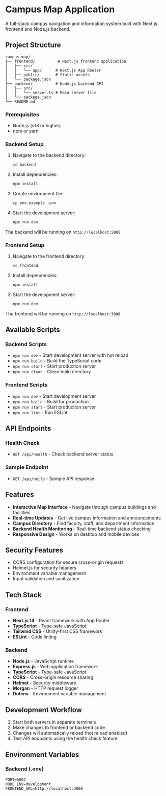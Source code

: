 # Campus Map Application

A full-stack campus navigation and information system built with Next.js frontend and Node.js backend.

##  Project Structure

```
campus-map/
├── frontend/          # Next.js frontend application
│   ├── src/
│   │   └── app/      # Next.js App Router
│   ├── public/       # Static assets
│   └── package.json
├── backend/          # Node.js backend API
│   ├── src/
│   │   └── server.ts # Main server file
│   └── package.json
└── README.md
```


### Prerequisites

- Node.js (v18 or higher)
- npm or yarn

### Backend Setup

1. Navigate to the backend directory:

   ```bash
   cd backend
   ```

2. Install dependencies:

   ```bash
   npm install
   ```

3. Create environment file:

   ```bash
   cp env.example .env
   ```

4. Start the development server:
   ```bash
   npm run dev
   ```

The backend will be running on `http://localhost:5000`

### Frontend Setup

1. Navigate to the frontend directory:

   ```bash
   cd frontend
   ```

2. Install dependencies:

   ```bash
   npm install
   ```

3. Start the development server:
   ```bash
   npm run dev
   ```

The frontend will be running on `http://localhost:3000`

##  Available Scripts

### Backend Scripts

- `npm run dev` - Start development server with hot reload
- `npm run build` - Build the TypeScript code
- `npm run start` - Start production server
- `npm run clean` - Clean build directory

### Frontend Scripts

- `npm run dev` - Start development server
- `npm run build` - Build for production
- `npm run start` - Start production server
- `npm run lint` - Run ESLint

## API Endpoints

### Health Check

- `GET /api/health` - Check backend server status

### Sample Endpoint

- `GET /api/hello` - Sample API response

## Features

- **Interactive Map Interface** - Navigate through campus buildings and facilities
- **Real-time Updates** - Get live campus information and announcements
- **Campus Directory** - Find faculty, staff, and department information
- **Backend Health Monitoring** - Real-time backend status checking
- **Responsive Design** - Works on desktop and mobile devices

## Security Features

- CORS configuration for secure cross-origin requests
- Helmet.js for security headers
- Environment variable management
- Input validation and sanitization

## Tech Stack

### Frontend

- **Next.js 14** - React framework with App Router
- **TypeScript** - Type-safe JavaScript
- **Tailwind CSS** - Utility-first CSS framework
- **ESLint** - Code linting

### Backend

- **Node.js** - JavaScript runtime
- **Express.js** - Web application framework
- **TypeScript** - Type-safe JavaScript
- **CORS** - Cross-origin resource sharing
- **Helmet** - Security middleware
- **Morgan** - HTTP request logger
- **Dotenv** - Environment variable management

## Development Workflow

1. Start both servers in separate terminals
2. Make changes to frontend or backend code
3. Changes will automatically reload (hot reload enabled)
4. Test API endpoints using the health check feature

##  Environment Variables

### Backend (.env)

```env
PORT=5002
NODE_ENV=development
FRONTEND_URL=http://localhost:3000
```


